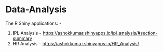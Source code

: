 # Data-Analysis

The R Shiny applications: - 
1. IPL Analysis - https://ashokkumar.shinyapps.io/ipl_analysis/#section-summary
2. HR Analysis - https://ashokkumar.shinyapps.io/HR_Analysis/
